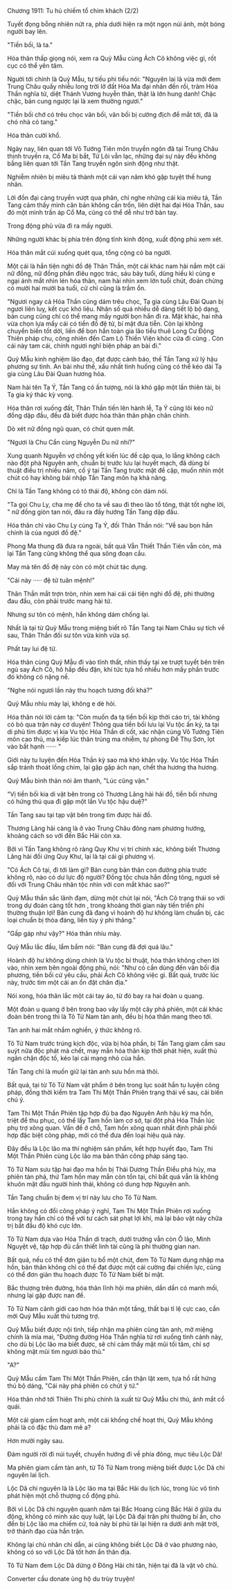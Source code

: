 




Chương 1911: Tu hú chiếm tổ chim khách (2/2)


Tuyết đọng bỗng nhiên nứt ra, phía dưới hiện ra một ngọn núi ảnh, một bóng người bay lên.

"Tiền bối, là ta."

Hóa thân thấp giọng nói, xem ra Quỷ Mẫu cùng Ách Cô không việc gì, rốt cục có thể yên tâm.

Người tới chính là Quỷ Mẫu, tự tiếu phi tiếu nói: "Nguyên lai là vừa mới đem Trung Châu quấy nhiễu long trời lở đất Hỏa Ma đại nhân đến rồi, trảm Hóa Thần nghĩa tử, diệt Thánh Vương huyễn thân, thật là lớn hung danh! Chậc chậc, bản cung ngược lại là xem thường ngươi."

"Tiền bối chớ có trêu chọc vãn bối, vãn bối bị cường địch để mắt tới, đã là chó nhà có tang."

Hóa thân cười khổ.

Ngày nay, liên quan tới Vô Tướng Tiên môn truyền ngôn đã tại Trung Châu thịnh truyền ra, Cổ Ma bị bắt, Tử Lôi vẫn lạc, những đại sự này đều không bằng liên quan tới Tần Tang truyền ngôn sinh động như thật.

Nghiễm nhiên bị miêu tả thành một cái vạn năm khó gặp tuyệt thế hung nhân.

Lời đồn đại càng truyền vượt qua phân, chỉ nghe những cái kia miêu tả, Tần Tang cảm thấy mình căn bản không cần trốn, liên diệt hai đại Hóa Thần, sau đó một mình trấn áp Cổ Ma, cũng có thể dễ như trở bàn tay.

Trong động phủ vừa đi ra mấy người.

Những người khác bị phía trên động tĩnh kinh động, xuất động phủ xem xét.

Hóa thân mắt cúi xuống quét qua, tổng cộng có ba người.

Một cái là hắn tiện nghi đồ đệ Thân Thần, một cái khác nam hài nắm một cái nữ đồng, nữ đồng phấn điêu ngọc trác, sáu bảy tuổi, dùng hiếu kì cùng e ngại ánh mắt nhìn lén hóa thân, nam hài nhìn xem lớn tuổi chút, đoán chừng có mười hai mười ba tuổi, cử chỉ cũng là trầm ổn.

"Ngươi ngay cả Hóa Thần cũng dám trêu chọc, Tạ gia cùng Lâu Đài Quan bị ngươi liên luỵ, kết cục khó liệu. Nhân số quá nhiều dễ dàng tiết lộ bộ dạng, bản cung cũng chỉ có thể mang mấy người bọn hắn đi ra. Mặt khác, hai nhà vừa chọn lựa mấy cái có tiền đồ đệ tử, bí mật đưa tiễn. Còn lại không chuyển biến tốt dời, liền để bọn hắn toàn gia lão tiểu thuê Long Cư Động Thiên pháp chu, công nhiên đến Cam Lộ Thiền Viện khóc cửa đi cũng . Còn cái này tam cái, chính ngươi nghĩ biện pháp an bài đi."

Quỷ Mẫu kinh nghiệm lão đạo, đạt được cảnh báo, thế Tần Tang xử lý hậu phương sự tình. An bài như thế, xấu nhất tình huống cũng có thể kéo dài Tạ gia cùng Lâu Đài Quan hương hỏa.

Nam hài tên Tạ Ý, Tần Tang có ấn tượng, nói là khó gặp một lần thiên tài, bị Tạ gia ký thác kỳ vọng.

Hóa thân rơi xuống đất, Thân Thần tiến lên hành lễ, Tạ Ý cũng lôi kéo nữ đồng dập đầu, đều đã biết được hóa thân thân phận chân chính.

Dò xét nữ đồng ngũ quan, có chút quen mắt.

"Ngươi là Chu Cẩn cùng Nguyễn Du nữ nhi?"

Xung quanh Nguyễn vợ chồng yết kiến lúc đề cập qua, lo lắng không cách nào đột phá Nguyên anh, chuẩn bị trước lưu lại huyết mạch, đã dùng bí thuật điều trị nhiều năm, cố ý tại Tần Tang trước mặt đề cập, muốn nhìn một chút có hay không bái nhập Tần Tang môn hạ khả năng.

Chỉ là Tần Tang không có tỏ thái độ, không còn dám nói.

"Ta gọi Chu Ly, cha mẹ để cho ta về sau đi theo lão tổ tông, thật tốt nghe lời, " nữ đồng giòn tan nói, đâu ra đấy hướng Tần Tang dập đầu.

Hóa thân chỉ vào Chu Ly cùng Tạ Ý, đối Thân Thần nói: "Về sau bọn hắn chính là của ngươi đồ đệ."

Phong Ma thung đã đưa ra ngoài, bất quá Vẫn Thiết Thần Tiên vẫn còn, mà lại Tần Tang cũng không thể qua sông đoạn cầu.

May mà tên đồ đệ này còn có một chút tác dụng.

"Cái này ····· đệ tử tuân mệnh!"

Thân Thần mắt trợn tròn, nhìn xem hai cái cái tiện nghi đồ đệ, phi thường đau đầu, còn phải trước mang hài tử.

Nhưng sư tôn có mệnh, hắn không dám chống lại.

Nhất là tại từ Quỷ Mẫu trong miệng biết rõ Tần Tang tại Nam Châu sự tích về sau, Thân Thần đối sư tôn vừa kính vừa sợ.

Phất tay lui đệ tử.

Hóa thân cùng Quỷ Mẫu đi vào tĩnh thất, nhìn thấy tại xe trượt tuyết bên trên ngủ say Ách Cô, hô hấp đều đặn, khí tức tựa hồ nhiều hơn mấy phần trước đó không có nặng nề.

"Nghe nói ngươi lần này thu hoạch tương đối khá?"

Quỷ Mẫu nhíu mày lại, không e dè hỏi.

Hóa thân nói lời cảm tạ: "Còn muốn đa tạ tiền bối kịp thời cáo tri, tài không có bỏ qua trận này cơ duyên! Thông qua tiền bối lưu lại Vu tộc ấn ký, ta tại di phủ tìm được vị kia Vu tộc Hóa Thần di cốt, xác nhận cùng Vô Tướng Tiên môn cao thủ, ma kiếp lúc thân trúng ma nhiễm, tự phong Đế Thụ Sơn, lọt vào bất hạnh ······ "

Giới này tu luyện đến Hóa Thần kỳ sao mà khó khăn vậy. Vu tộc Hóa Thần sắp tránh thoát lồng chim, lại gặp gặp ách nạn, chết tha hương tha hương.

Quỷ Mẫu bình thản nói âm thanh, "Lúc cũng vận."

"Vị tiền bối kia di vật bên trong có Thương Lãng hải hải đồ, tiền bối nhưng có hứng thú qua đi gặp một lần Vu tộc hậu duệ?"

Tần Tang sau tại tạp vật bên trong tìm được hải đồ.

Thương Lãng hải càng là ở vào Trung Châu đông nam phương hướng, khoảng cách so với đến Bắc Hải còn xa.

Bởi vì Tần Tang không rõ ràng Quy Khư vị trí chính xác, không biết Thương Lãng hải đối ứng Quy Khư, lại là tại cái gì phương vị.

"Có Ách Cô tại, đi tới làm gì? Bản cung bản thân con đường phía trước không rõ, nào có dư lực độ người? Đồng tộc chưa hẳn đồng tông, ngươi sẽ đối với Trung Châu nhân tộc nhìn với con mắt khác sao?"

Quỷ Mẫu thần sắc lãnh đạm, dừng một chút lại nói, "Ách Cô trạng thái so với trong dự đoán càng tốt hơn , trong khoảng thời gian này tiến triển phi thường thuận lợi! Bản cung đã đang vì hoành độ hư không làm chuẩn bị, các loại chuẩn bị thỏa đáng, liền tùy ý phi thăng."

"Gấp gáp như vậy?" Hóa thân nhíu mày.

Quỷ Mẫu lắc đầu, lẩm bẩm nói: "Bản cung đã đợi quá lâu."

Hoành độ hư không dùng chính là Vu tộc bí thuật, hóa thân không chen lời vào, nhìn xem bên ngoài động phủ, nói: "Như có cần dùng đến vãn bối địa phương, tiền bối cứ yêu cầu, phải Ách Cô không việc gì. Bất quá, trước lúc này, trước tìm một cái an ổn đặt chân địa."

Nói xong, hóa thân lắc một cái tay áo, từ đó bay ra hai đoàn u quang.

Một đoàn u quang ở bên trong bao vây lấy một cây phá phiên, một cái khác đoàn bên trong thì là Tô Tử Nam tàn anh, đều bị hóa thân mang theo tới.

Tàn anh hai mắt nhắm nghiền, ý thức không rõ.

Tô Tử Nam trước trúng kịch độc, vừa bị hỏa phần, bị Tần Tang giam cầm sau suýt nữa độc phát mà chết, may mắn hóa thân kịp thời phát hiện, xuất thủ ngăn chặn độc tố, kéo lại cái mạng nhỏ của hắn.

Tần Tang chỉ là muốn giữ lại tàn anh sưu hồn mà thôi.

Bất quá, tại từ Tô Tử Nam vật phẩm ở bên trong lục soát hắn tu luyện công pháp, đồng thời kiểm tra Tam Thi Một Thần Phiên trạng thái về sau, cải biến chú ý.

Tam Thi Một Thần Phiên tập hợp đủ ba đạo Nguyên Anh hậu kỳ ma hồn, triệt để thu phục, có thể lấy Tam hồn làm cơ sở, tại đột phá Hóa Thần lúc phụ trợ xông quan. Vấn đề ở chỗ, Tam hồn xông quan nhất định phải phối hợp đặc biệt công pháp, mới có thể đưa đến loại hiệu quả này.

Đây đều là Lộc lão ma thí nghiệm sản phẩm, kết hợp huyết đạo, Tam Thi Một Thần Phiên cùng Lộc lão ma bản thân công pháp sáng tạo.

Tô Tử Nam sưu tập hai đạo ma hồn bị Thái Dương Thần Điểu phá hủy, ma phiên tàn phá, thứ Tam hồn may mắn còn tồn tại, chỉ bất quá vẫn là không khuôn mặt đầu người hình thái, không có dung hợp Nguyên anh.

Tần Tang chuẩn bị đem vị trí này lưu cho Tô Tử Nam.

Hắn không có đổi công pháp ý nghĩ, Tam Thi Một Thần Phiên rơi xuống trong tay hắn chỉ có thể với tư cách sát phạt lợi khí, mà lại bảo vật này chữa trị bắt đầu độ khó cực lớn.

Tô Tử Nam dựa vào Hóa Thần di trạch, dưới trướng vẫn còn Ô lão, Minh Nguyệt vệ, tập hợp đủ cần thiết linh tài cũng là phi thường gian nan.

Bất quá, nếu có thể đơn giản tu bổ một chút, đem Tô Tử Nam dung nhập ma hồn, bản thân không chỉ có thể đạt được một cái cường đại chiến lực, cũng có thể đơn giản thu hoạch được Tô Tử Nam biết bí mật.

Bắc thượng trên đường, hóa thân lĩnh hội ma phiên, dần dần có manh mối, nhưng lại gặp được nan đề.

Tô Tử Nam cảnh giới cao hơn hóa thân một tầng, thất bại tỉ lệ cực cao, cần mời Quỷ Mẫu xuất thủ tương trợ.

Quỷ Mẫu biết được nội tình, tiếp nhận ma phiên cùng tàn anh, mở miệng chính là mỉa mai, "Đường đường Hóa Thần nghĩa tử rơi xuống tình cảnh này, cho dù bị Lộc lão ma biết được, sẽ chỉ cảm thấy mặt mũi tối tăm, chỉ sợ không mặt mũi tìm ngươi báo thù."

"A?"

Quỷ Mẫu cầm Tam Thi Một Thần Phiên, cẩn thận lật xem, tựa hồ rất hứng thú bộ dáng, "Cái này phá phiên có chút ý tứ."

Hóa thân nhớ tới Thiên Thi phù chính là xuất từ Quỷ Mẫu chi thủ, ánh mắt cổ quái.

Một cái giam cầm hoạt anh, một cái khống chế hoạt thi, Quỷ Mẫu không phải là có đặc thù đam mê a?

Hơn mười ngày sau.

Đám người rời đi núi tuyết, chuyển hướng đi về phía đông, mục tiêu Lộc Dã!

Ma phiên giam cầm tàn anh, từ Tô Tử Nam trong miệng biết được Lộc Dã chi nguyên lai lịch.

Lộc Dã chi nguyên là là Lộc lão ma tại Bắc Hải du lịch lúc, trong lúc vô tình phát hiện một chỗ thượng cổ động phủ.

Bởi vì Lộc Dã chi nguyên quanh năm tại Bắc Hoang cùng Bắc Hải ở giữa du động, không có minh xác quy luật, lại Lộc Dã đại trận phi thường bí ẩn, cho đến bị Lộc lão ma chiếm cứ, toà này bí phủ tài lại hiện ra dưới ánh mặt trời, trở thành đạo của hắn trận.

Không lại chủ nhân chỉ dẫn, ai cũng không biết Lộc Dã ở vào phương nào, không có so với Lộc Dã tốt hơn ẩn thân địa.

Tô Tử Nam đem Lộc Dã dừng ở Đông Hải chi tân, hiện tại đã là vật vô chủ.

Converter cầu donate ủng hộ du trùy truyện!




